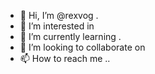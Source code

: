 - 👋 Hi, I’m @rexvog .
- 👀 I’m interested in
- 🌱 I’m currently learning .
- 💞️ I’m looking to collaborate on 
- 📫 How to reach me ..

<!---
rexvog/rexvog is a ✨ special ✨ repository because its `README.md` (this file) appears on your GitHub profile.
You can click the Preview link to take a look at your changes.
--->
